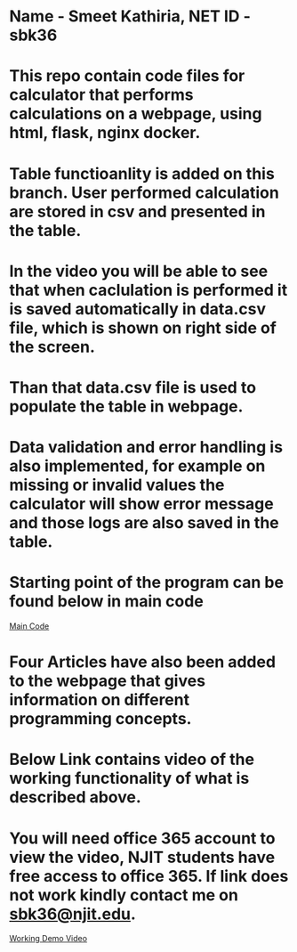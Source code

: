 # Name - Smeet Kathiria, NET ID -  sbk36
# This repo contain code files for calculator that performs calculations on a webpage, using html, flask, nginx docker.
# Table functioanlity is added on this branch. User performed calculation are stored in csv and presented in the table.
# In the video you will be able to see that when caclulation is performed it is saved automatically in data.csv file, which is shown on right side of the screen.
# Than that data.csv file is used to populate the table in webpage. 
# Data validation and error handling is also implemented, for example on missing or invalid values the calculator will show error message and those logs are also saved in the table.
# Starting point of the program can be found below in main code
[Main Code](https://github.com/sbk36/FirstPythonProjectIS218-F21/blob/calc_p3_final/App/app.py)
# Four Articles have also been added to the webpage that gives information on different programming concepts.
# Below Link contains video of the working functionality of what is described above. 
# You will need office 365 account to view the video, NJIT students have free access to office 365. If link does not work kindly contact me on sbk36@njit.edu. 
[Working Demo Video](https://njit0-my.sharepoint.com/:v:/g/personal/sbk36_njit_edu/EXo-ComQpkhHqvgGrRkwNb8BHnGfiX5SWgGz3ndanpeucg?e=R06GQs)

